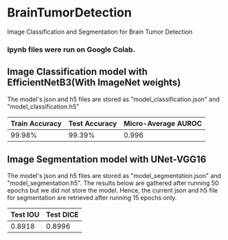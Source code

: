 # BrainTumorDetection
Image Classification and Segmentation for Brain Tumor Detection

### Ipynb files were run on Google Colab.

## Image Classification model with EfficientNetB3(With ImageNet weights)
The model's json and h5 files are stored as "model_classification.json" and "model_classification.h5"

 Train Accuracy  | Test Accuracy | Micro-Average AUROC| 
| ------------- | ------------- | ------------- |
| 99.98%  | 99.39%  | 0.996




## Image Segmentation model with UNet-VGG16
The model's json and h5 files are stored as "model_segmentation.json" and "model_segmentation.h5".
The results below are gathered after running 50 epochs but we did not store the model. Hence, the current json and h5 file for segmentation are retrieved after running 15 epochs only.

Test IOU  | Test DICE | 
| ------------- | ------------- | 
| 0.8918  | 0.8996  |
